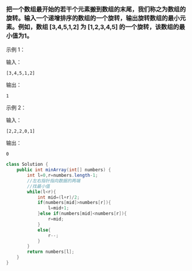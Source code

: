 ### 把一个数组最开始的若干个元素搬到数组的末尾，我们称之为数组的旋转。输入一个递增排序的数组的一个旋转，输出旋转数组的最小元素。例如，数组 [3,4,5,1,2] 为 [1,2,3,4,5] 的一个旋转，该数组的最小值为1。  

示例 1：

输入：

```in
[3,4,5,1,2]
```


输出：

```out
1
```


示例 2：

输入：

```in
[2,2,2,0,1]
```

输出：

```out
0
```
```Java
class Solution {
    public int minArray(int[] numbers) {
        int l=0,r=numbers.length-1;
        //左右指针指向数据的两端
        //找最小值
        while(l<r){
            int mid=(l+r)/2;
            if(numbers[mid]>numbers[r]){
                l=mid+1;
            }else if(numbers[mid]<numbers[r]){
                r=mid;
            }
            else{
                r--;
            }
        }
        return numbers[l];
    }
}
```
